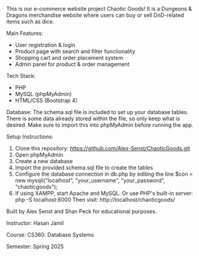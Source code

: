 This is our e-commerce website project Chaotic Goods! It is a Dungeons & Dragons merchandise website where users can buy or sell DnD-related items such as dice. 

Main Features:
- User registration & login
- Product page with search and filter functionality
- Shopping cart and order placement system
- Admin panel for product & order management
  
Tech Stack:
- PHP
- MySQL (phpMyAdmin)
- HTML/CSS (Bootstrap 4)

Database: The schema.sql file is included to set up your database tables. There is some data already stored within the file, so only keep what is desired.
Make sure to import this into phpMyAdmin before running the app.

Setup Instructions:
1. Clone this repository: https://github.com/Alex-Senst/ChaoticGoods.git
2. Open phpMyAdmin
3. Create a new database
4. Import the provided schema.sql file to create the tables
5. Configure the database connection in db.php by editing the line
   $con = new mysqli("localhost", "your_username", "your_password", "chaoticgoods");
6. If using XAMPP, start Apache and MySQL.
   Or use PHP's built-in server:
   php -S localhost:8000
   Then visit:
   http://localhost/chaoticgoods/

Built by Alex Senst and Shan Peck for educational purposes.

Instructor: Hasan Jamil

Course: CS360: Database Systems

Semester: Spring 2025
